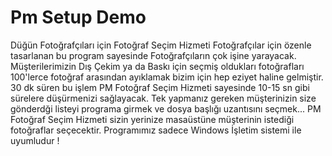 # Pm Setup Demo
Düğün Fotoğrafçıları için Fotoğraf Seçim Hizmeti
Fotoğrafçılar için özenle tasarlanan bu program sayesinde Fotoğrafçıların çok işine yarayacak.
Müşterilerimizin Dış Çekim ya da Baskı için seçmiş oldukları fotoğrafları 100'lerce fotoğraf arasından ayıklamak bizim için hep eziyet haline gelmiştir. 30 dk süren bu işlem PM Fotoğraf Seçim Hizmeti sayesinde 10-15 sn gibi sürelere düşürmenizi sağlayacak. Tek yapmanız gereken müşterinizin size gönderdği listeyi programa girmek ve dosya başlığı uzantısını seçmek...
PM Fotoğraf Seçim Hizmeti sizin yerinize masaüstüne müşterinin istediği fotoğraflar seçecektir.
Programımız sadece Windows İşletim sistemi ile uyumludur !
